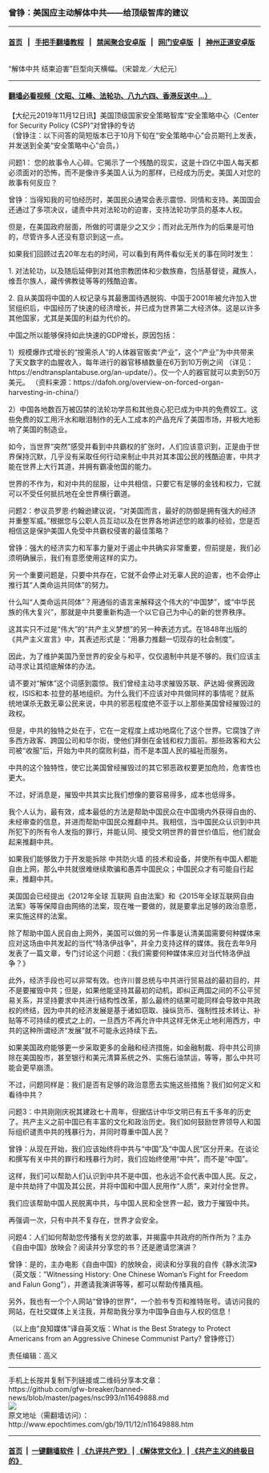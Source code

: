 ### 曾铮：美国应主动解体中共——给顶级智库的建议
------------------------

#### [首页](https://github.com/gfw-breaker/banned-news/blob/master/README.md) &nbsp;&nbsp;|&nbsp;&nbsp; [手把手翻墙教程](https://github.com/gfw-breaker/guides/wiki) &nbsp;&nbsp;|&nbsp;&nbsp; [禁闻聚合安卓版](https://github.com/gfw-breaker/bn-android) &nbsp;&nbsp;|&nbsp;&nbsp; [网门安卓版](https://github.com/oGate2/oGate) &nbsp;&nbsp;|&nbsp;&nbsp; [神州正道安卓版](https://github.com/SzzdOgate/update) 



<div><img alt="" class="aligncenter wp-post-image" src="http://i.epochtimes.com/assets/uploads/2019/07/20190701-HUAMING-HONGKONG-06-450x400.jpg"/>
<div class="red16 caption">
 <p>
  “解体中共 结束迫害”巨型向天横幅。（宋碧龙／大纪元）
 </p>
</div>
</div><hr/>

#### [翻墙必看视频（文昭、江峰、法轮功、八九六四、香港反送中...）](https://github.com/gfw-breaker/banned-news/blob/master/pages/links.md)

<div><p>
 【大纪元2019年11月12日讯】美国顶级国家安全策略智库“安全策略中心（Center for Security Policy (CSP)”对曾铮的专访
 <br/>
 （曾铮注：以下问答的简短版本已于10月下旬在“安全策略中心”会员期刊上发表，并发送到全美“安全策略中心”会员。）
</p>
<p>
 问题1： 您的故事令人心碎。它揭示了一个残酷的现实，这是十四亿中国人每天都必须面对的恐怖，而不是像许多美国人认为的那样，已经成为历史。美国人对您的故事有何反应？
</p>
<p>
 曾铮：当得知我的可怕经历时，美国民众通常会表示震惊、同情和支持。美国国会还通过了多项决议，谴责中共对法轮功的迫害，支持法轮功学员的基本人权。
</p>
<p>
 但是，在美国政府层面，所做的可谓是少之又少；而对此无所作为的后果是可怕的，尽管许多人还没有意识到这一点。
</p>
<p>
 如果我们回顾过去20年左右的时间，可以看到有两件看似无关的事在同时发生：
</p>
<p>
 1. 对法轮功，以及随后延伸到对其他宗教团体和少数族裔，包括基督徒，藏族人，维吾尔族人，藏传佛教徒等等的残酷迫害。
</p>
<p>
 2. 自从美国将中国的人权记录与其最惠国待遇脱钩、中国于2001年被允许加入世贸组织后，中国经历了快速的经济增长，并已成为世界第二大经济体。这是以许多其他国家，尤其是美国的利益为代价的。
</p>
<p>
 中国之所以能够保持如此快速的GDP增长，原因包括：
</p>
<p>
 1）规模爆炸式增长的“按需杀人”的人体器官贩卖“产业”，这个“产业”为中共带来了天文数字的血腥收入，每年进行的器官移植数量在6万到10万例之间 （详见：https://endtransplantabuse.org/an-update/）。仅一个人的器官就可以卖到50万美元。 （资料来源：https://dafoh.org/overview-on-forced-organ-harvesting-in-china/）
</p>
<p>
 2）中国各地数百万被囚禁的法轮功学员和其他良心犯已成为中共的免费奴工。这些免费的奴工用汗水和眼泪制作的无人工成本的产品充斥了美国市场，并极大地影响了美国的制造业。
</p>
<p>
 如今，当世界“突然”感受并看到中共霸权的扩张时，人们应该意识到，正是由于世界保持沉默，几乎没有采取任何行动来制止中共对其本国公民的残酷迫害，中共才能在世界上大行其道，并拥有霸凌他国的能力。
</p>
<p>
 世界的不作为，和对中共的屈服，让中共相信，只要它有足够的金钱和权力，它就可以不受任何抵抗地在全世界横行霸道。
</p>
<p>
 问题2：参议员罗恩‧约翰逊建议说，“对美国而言，最好的防御是拥有强大的经济并重整军威。”根据您与公职人员互动以及在世界各地讲述您的故事的经验，您是否相信这是保护美国人免受中共霸权侵害的最佳策略？
</p>
<p>
 曾铮：强大的经济实力和军事力量对于遏止中共确实非常重要，但前提是，我们必须明确展示，我们有意愿使用这样的实力。
</p>
<p>
 另一个重要问题是，只要中共存在，它就不会停止对无辜人民的迫害，也不会停止推行其“人类命运共同体”的努力。
</p>
<p>
 什么叫“人类命运共同体”？用通俗的语言来解释这个伟大的“中国梦”，或“中华民族的伟大复兴”，那就是中共要重新构造一个以它自己为中心的新的世界秩序。
</p>
<p>
 这其实只不过是“伟大”的“共产主义梦想”的另一种表述方式。在1848年出版的《共产主义宣言》中，其表述形式是：“用暴力推翻一切现存的社会制度”。
</p>
<p>
 因此，为了维护美国乃至世界的安全与和平，仅仅遏制中共是不够的。我们应该主动寻求让其彻底解体的办法。
</p>
<p>
 请不要对“解体”这个词感到震惊。我们曾经主动寻求摧毁苏联、萨达姆‧侯赛因政权，ISIS和本‧拉登的基地组织。为什么我们不应该对中共做同样的事情呢？就系统地谋杀无数无辜公民来说，中共的邪恶程度绝不亚于以上那些美国曾经摧毁过的政权。
</p>
<p>
 但是，中共的独特之处在于，它在一定程度上成功地腐化了这个世界。它腐蚀了许多西方政客、跨国公司和华尔街，使他们拜倒在金钱和权力面前。那些政客和大公司被“收服”后，开始为中共的腐败利益，而不是本国人民的福祉而服务。
</p>
<p>
 中共的这个独特性，使它比美国曾经摧毁过的其它邪恶政权要更加危险，危害性也更大。
</p>
<p>
 不过，好消息是，摧毁中共其实比我们想像的要容易得多，成本也低得多。
</p>
<p>
 我个人认为，最有效，成本最低的方法是帮助中国民众在中国境内外获得自由的、未经审查的信息，并进而帮助中国民众推翻中共。我相信，当中国民众认识到中共所犯下的所有令人发指的罪行，并能认同、接受文明世界的普世价值后，他们就会起来推翻中共。
</p>
<p>
 如果我们能够致力于开发能拆除
 <ok href="http://www.epochtimes.com/gb/tag/%E4%B8%AD%E5%85%B1%E9%98%B2%E7%81%AB%E5%A2%99.html">
  中共防火墙
 </ok>
 的技术和设备，并使所有中国人都能自由上网，那么中共就很难继续欺骗和愚弄中国民众；中国民众才有可能自行起来，推翻中共。
</p>
<p>
 美国国会已经提出《2012年全球
 <ok href="http://www.epochtimes.com/gb/tag/%E4%BA%92%E8%81%94%E7%BD%91.html">
  互联网
 </ok>
 自由法案》和《2015年全球互联网自由法案》等等保障自由网络的法案，现在唯一要做的，就是要拿出足够的政治意愿，来实施这样的法案。
</p>
<p>
 除了帮助中国人民自由上网外，美国可以做的另一件事是认清美国需要何种媒体来应对这场由中共发起的当代“特洛伊战争”，并全力支持这样的媒体。我在去年9月发表了一篇文章，专门讨论这个问题：《我们需要何种媒体来应对当代特洛伊战争？》
</p>
<p>
 此外，经济手段也可以非常有效。也许川普总统与中共进行贸易战的最初目的，并不是要摧毁中共；但是，如果他能坚持其最初的动机，即纠正两国之间的不公平贸易关系，并坚持要求中共进行结构性改革，那么最终的结果可能同样会导致中共政权的终结，因为中共的经济发展是基于诸如窃取、操纵货币、强制性技术转让、补贴等不可持续的模式之上的，一旦西方不再允许中共这样无休无止地利用西方，中共的这种所谓经济“发展”就不可能永远持续下去。
</p>
<p>
 如果美国政府能够更一步采取更多的金融和经济措施，如金融制裁、将中共公司排除在美国股市，甚至银行和美元清算系统之外、实施石油禁运，等等，那么中共可能会更早崩溃。
</p>
<p>
 不过，问题同样是：我们是否有足够的政治意愿去实施这些措施？我们如何定义和看待中共？
</p>
<p>
 问题3：中共刚刚庆祝其建政七十周年，但据估计中华文明已有五千多年的历史了。共产主义之前中国已有丰富的文化和政治历史。我们如何鼓励世界领导人和国际组织谴责中共的残暴行为，并同时尊重中国人民？
</p>
<p>
 曾铮：从现在开始，我们应该始终将中共与“中国”及“中国人民”区分开来。在谈论和撰写有关中共的罪行和残暴行为时，我们应始终使用“中共”，而不是“中国”。
</p>
<p>
 这样，我们可以帮助人们认识到中共不是中国，也永远不会代表中国人民。反之，是中共劫持了中国及其公民，并将中国和中国人民用作“人质”，来对付全世界。
</p>
<p>
 我们应该帮助中国人民脱离中共，与中国人民和全世界一起，致力于摧毁中共。
</p>
<p>
 再强调一次，只有中共不复存在，世界才会安全。
</p>
<p>
 问题4：人们如何帮助您传播有关您的故事，并揭露中共政府的所作所为？主办《自由中国》放映会？阅读并分享您的书？还是邀请您演讲？
</p>
<p>
 曾铮：是的，主办电影《自由中国》的放映会，阅读和分享我的自传《静水流深》（英文版：”Witnessing History: One Chinese Woman’s Fight for Freedom and Falun Gong”），并邀请我演讲等等，都可以帮助传播真相。
</p>
<p>
 另外，我也有一个个人网站“曾铮的世界”，一个脸书专页和推特账号。请访问我的网站，在社交媒体上关注我，并帮助我分享为中国争自由与人权的信息！
</p>
<p>
 （以上由“良知媒体”译自英文版：What is the Best Strategy to Protect Americans from an Aggressive Chinese Communist Party? 曾铮修订）
</p>
<p>
 责任编辑：高义
</p>
</div>
<hr/>
手机上长按并复制下列链接或二维码分享本文章：<br/>
https://github.com/gfw-breaker/banned-news/blob/master/pages/nsc993/n11649888.md <br/>
<a href='https://github.com/gfw-breaker/banned-news/blob/master/pages/nsc993/n11649888.md'><img src='https://github.com/gfw-breaker/banned-news/blob/master/pages/nsc993/n11649888.md.png'/></a> <br/>
原文地址（需翻墙访问）：http://www.epochtimes.com/gb/19/11/12/n11649888.htm


------------------------
#### [首页](https://github.com/gfw-breaker/banned-news/blob/master/README.md) &nbsp;|&nbsp; [一键翻墙软件](https://github.com/gfw-breaker/nogfw/blob/master/README.md) &nbsp;| [《九评共产党》](https://github.com/gfw-breaker/9ping.md/blob/master/README.md#九评之一评共产党是什么) | [《解体党文化》](https://github.com/gfw-breaker/jtdwh.md/blob/master/README.md) | [《共产主义的终极目的》](https://github.com/gfw-breaker/gczydzjmd.md/blob/master/README.md)


<img src='http://gfw-breaker.win/banned-news/pages/nsc993/n11649888.md' width='0px' height='0px'/>